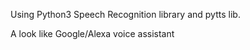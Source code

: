 Using Python3 Speech Recognition library and pytts lib. 

A look like Google/Alexa voice assistant 
